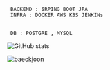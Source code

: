 ```
 BACKEND : SRPING BOOT JPA
 INFRA : DOCKER AWS K8S JENKINs
 
 
 DB : POSTGRE , MYSQL     
```
![GitHub stats](https://github-readme-stats.vercel.app/api?username=Junnyjun&show_icons=true&theme=react)
<!-- ![Readme Card](https://github-readme-stats.vercel.app/api/pin/?username=oiNeh&repo=good-price-good-product) -->


![baeckjoon](http://sign.junnyland.com:8877/api/info?userId=chbe5082)
